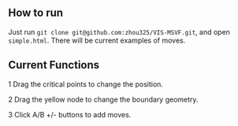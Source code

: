 ## How to run
Just run
`git clone git@github.com:zhou325/VIS-MSVF.git`, and open `simple.html`. There will be current examples of moves.

## Current Functions

1 Drag the critical points to change the position.

2 Drag the yellow node to change the boundary geometry.

3 Click A/B +/- buttons to add moves.